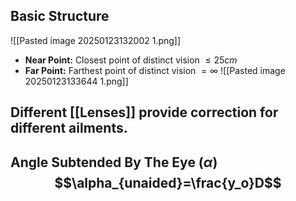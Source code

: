 ## Basic Structure
![[Pasted image 20250123132002 1.png]]
- **Near Point:** Closest point of distinct vision $\leq25cm$
- **Far Point:** Farthest point of distinct vision $=\infty$
![[Pasted image 20250123133644 1.png]]
## Different [[Lenses]] provide correction for different ailments.
## Angle Subtended By The Eye ($\alpha$)$$\alpha_{unaided}=\frac{y_o}D$$

